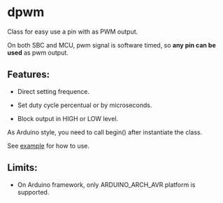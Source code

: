 # dpwm

Class for easy use a pin with as PWM output.

On both SBC and MCU, pwm signal is software timed, so **any pin can be used** as pwm output.

## Features:

- Direct setting frequence.

- Set duty cycle percentual or by microseconds.

- Block output in HIGH or LOW level.

As Arduino style, you need to call begin() after instantiate the class.

See [example](examples/sbc-pwm-demo) for how to use.

## Limits:

- On Arduino framework, only ARDUINO_ARCH_AVR platform is supported.
